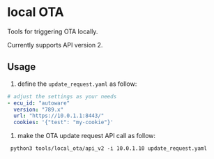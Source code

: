 # local OTA

Tools for triggering OTA locally.

Currently supports API version 2.

## Usage

1. define the `update_request.yaml` as follow:

```yaml
# adjust the settings as your needs
- ecu_id: "autoware"
  version: "789.x"
  url: "https://10.0.1.1:8443/"
  cookies: '{"test": "my-cookie"}'
```

1. make the OTA update request API call as follow:

```shell
 python3 tools/local_ota/api_v2 -i 10.0.1.10 update_request.yaml
```
